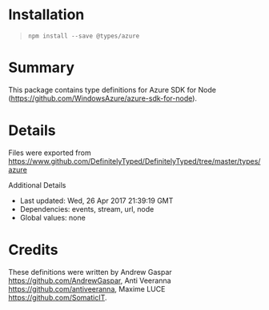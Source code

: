 # Installation
> `npm install --save @types/azure`

# Summary
This package contains type definitions for Azure SDK for Node (https://github.com/WindowsAzure/azure-sdk-for-node).

# Details
Files were exported from https://www.github.com/DefinitelyTyped/DefinitelyTyped/tree/master/types/azure

Additional Details
 * Last updated: Wed, 26 Apr 2017 21:39:19 GMT
 * Dependencies: events, stream, url, node
 * Global values: none

# Credits
These definitions were written by Andrew Gaspar <https://github.com/AndrewGaspar>, Anti Veeranna <https://github.com/antiveeranna>, Maxime LUCE <https://github.com/SomaticIT>.
